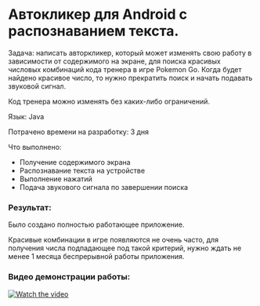 # Автокликер для Android с распознаванием текста.
Задача: написать авторкликер, который может изменять свою работу в зависимости от содержимого на экране, для поиска красивых числовых комбинаций кода тренера в игре Pokemon Go. Когда будет найдено красивое число, то нужно прекратить поиск и начать подавать звуковой сигнал.

Код тренера можно изменять без каких-либо ограничений.

Язык: Java

Потрачено времени на разработку: 3 дня

Что выполнено:
- Получение содержимого экрана
- Распознавание текста на устройстве
- Выполнение нажатий
- Подача звукового сигнала по завершении поиска


### Результат: 

Было создано полностью работающее приложение. 

Красивые комбинации в игре появляются не очень часто, для получения числа подпадающее под такой критерий, нужно ждать не менее 1 месяца беспрерывной работы приложения.


### Видео демонстрации работы:

[![Watch the video](https://img.youtube.com/vi/XHc-kjmD40w/hqdefault.jpg)](https://www.youtube.com/watch?v=XHc-kjmD40w)
